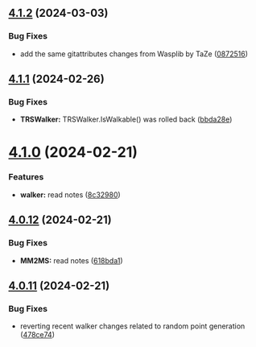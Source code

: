 ## [4.1.2](https://github.com/Torwent/SRL-T/compare/v4.1.1...v4.1.2) (2024-03-03)


### Bug Fixes

* add the same gitattributes changes from Wasplib by TaZe ([0872516](https://github.com/Torwent/SRL-T/commit/0872516e9e28e385f59516cb576d130b02b6f6e1))



## [4.1.1](https://github.com/Torwent/SRL-T/compare/v4.1.0...v4.1.1) (2024-02-26)


### Bug Fixes

* **TRSWalker:** TRSWalker.IsWalkable() was rolled back ([bbda28e](https://github.com/Torwent/SRL-T/commit/bbda28ee0896fd3210ea18ecc849d3cfce54cc20))



# [4.1.0](https://github.com/Torwent/SRL-T/compare/v4.0.12...v4.1.0) (2024-02-21)


### Features

* **walker:** read notes ([8c32980](https://github.com/Torwent/SRL-T/commit/8c329804860ba129c210dd83951bc45d7ae31b7a))



## [4.0.12](https://github.com/Torwent/SRL-T/compare/v4.0.11...v4.0.12) (2024-02-21)


### Bug Fixes

* **MM2MS:** read notes ([618bda1](https://github.com/Torwent/SRL-T/commit/618bda17cec05f162dfc39c7b118e916372997db))



## [4.0.11](https://github.com/Torwent/SRL-T/compare/v4.0.10...v4.0.11) (2024-02-21)


### Bug Fixes

* reverting recent walker changes related to random point generation ([478ce74](https://github.com/Torwent/SRL-T/commit/478ce74c36598df3f6e0fdf6dfbae525fafbcc7f))



